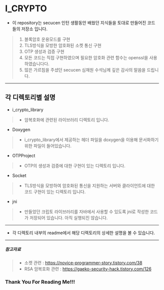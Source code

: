 # I_CRYPTO


* 이 repository는 secucen 인턴 생활동안 배웠던 지식들을 토대로 만들어진 코드들의 저장소 입니다.
> 1. 블록암호 운용모드를 구현
> 2. TLS방식을 모방한 암호화된 소켓 통신 구현
> 3. OTP 생성과 검증 구현
> 4. 모든 코드는 직접 구현하였으며 필요한 암호화 관련 함수는 openssl을 사용하였습니다다.
> 5. 많은 가르침을 주셨던 secucen 심재원 수석님께 깊은 감사의 말씀을 드립니다.
<hr/>


## 각 디렉토리별 설명


* i_crypto_library
> * 암복호화에 관련된 라이브러리 디렉토리 입니다.


* Doxygen
> * i_crypto_library에서 제공하는 헤더 파일을 doxygen을 이용해 문서화하기 위한 파일이 들어있습니다.


* OTPProject
> * OTP의 생성과 검증에 대한 구현이 있는 디렉토리 입니다.


* Socket
> * TLS방식을 모방하여 암호화된 통신을 지원하는 서버와 클라이언트에 대한 코드 구현이 있는 디렉토리 입니다.


* jni
> * 만들었던 크립토 라이브러리를 자바에서 사용할 수 있도록 jni로 작성한 코드가 저장되어 있습니다. 아직 실행되진 않습니다.
<hr/>


* 각 디렉토리 내부의 readme에서 해당 디렉토리의 상세한 설명을 볼 수 있습니다.
<hr/>


##### 참고자료
> * 소켓 관련 : https://novice-programmer-story.tistory.com/38
> * RSA 암복호화 관련 : https://gaeko-security-hack.tistory.com/126


### Thank You For Reading Me!!!
